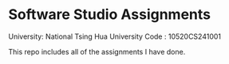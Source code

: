 # Software Studio Assignments
University: National Tsing Hua University
Code : 10520CS241001

This repo includes all of the assignments I have done.
